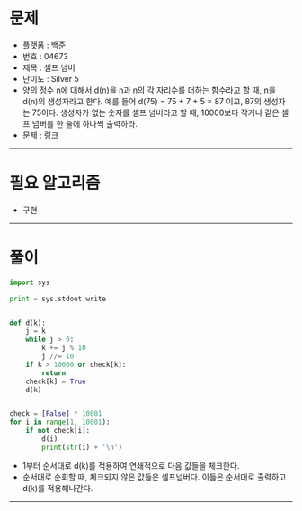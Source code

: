 # 문제
- 플랫폼 : 백준
- 번호 : 04673
- 제목 : 셀프 넘버
- 난이도 : Silver 5
- 양의 정수 n에 대해서 d(n)을 n과 n의 각 자리수를 더하는 함수라고 할 때, n을 d(n)의 생성자라고 한다. 예를 들어
d(75) = 75 + 7 + 5 = 87 이고, 87의 생성자는 75이다. 생성자가 없는 숫자를 셀프 넘버라고 할 때, 10000보다 작거나 같은
셀프 넘버를 한 줄에 하나씩 출력하라.
- 문제 : <a href="https://www.acmicpc.net/problem/4673" target="_blank">링크</a>

---

# 필요 알고리즘
- 구현

---

# 풀이
```python
import sys

print = sys.stdout.write


def d(k):
    j = k
    while j > 0:
        k += j % 10
        j //= 10
    if k > 10000 or check[k]:
        return
    check[k] = True
    d(k)


check = [False] * 10001
for i in range(1, 10001):
    if not check[i]:
        d(i)
        print(str(i) + '\n')
```
- 1부터 순서대로 d(k)를 적용하여 연쇄적으로 다음 값들을 체크한다.
- 순서대로 순회할 때, 체크되지 않은 값들은 셀프넘버다. 이들은 순서대로 출력하고 d(k)를 적용해나간다.

---
